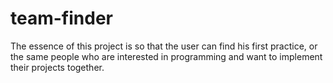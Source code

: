 # team-finder
The essence of this project is so that the user can find his first practice, or the same people who are interested in programming and want to implement their projects together.

